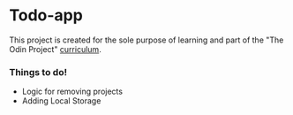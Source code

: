 # Todo-app
This project is created for the sole purpose of learning and part of the "The Odin Project" [curriculum](https://theodinproject.com/).

### Things to do!
- Logic for removing projects
- Adding Local Storage
